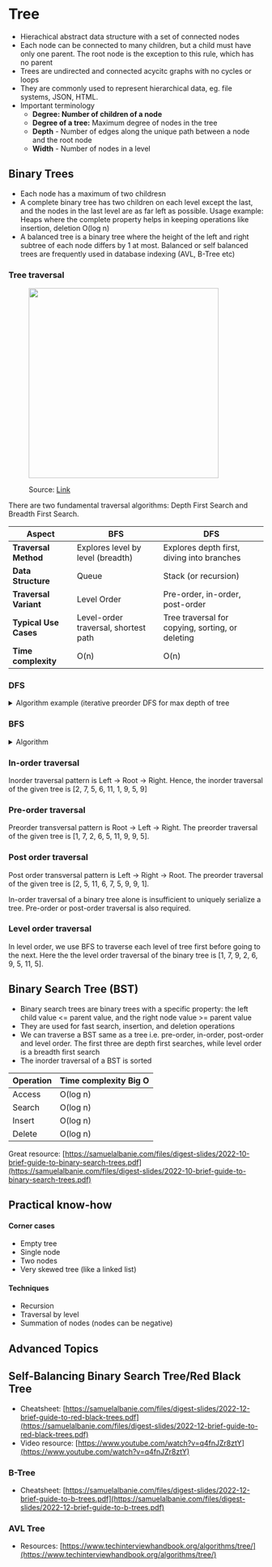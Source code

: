 # Tree

* Hierachical abstract data structure with a set of connected nodes
* Each node can be connected to many children, but a child must have only one parent. The root node is the exception to this rule, which has no parent
* Trees are undirected and connected acycitc graphs with no cycles or loops
* They are commonly used to represent hierarchical data, eg. file systems, JSON, HTML.
* Important terminology
  * **Degree: Number of children of a node**
  * **Degree of a tree:** Maximum degree of nodes in the tree
  * **Depth** - Number of edges along the unique path between a node and the root node
  * **Width** - Number of nodes in a level

## Binary Trees

* Each node has a maximum of two childresn
* A complete binary tree has two children on each level except the last, and the nodes in the last level are as far left as possible. Usage example: Heaps where the complete property helps in keeping operations like insertion, deletion O(log n)&#x20;
* A balanced tree is a binary tree where the height of the left and right subtree of each node differs by 1 at most. Balanced or self balanced trees are frequently used in database indexing (AVL, B-Tree etc)

### Tree traversal

<figure><img src="../.gitbook/assets/Screenshot 2024-09-21 at 6.46.52 PM.png" alt="" width="375"><figcaption><p>Source: <a href="https://www.techinterviewhandbook.org/algorithms/tree/">Link</a></p></figcaption></figure>

There are two fundamental traversal algorithms: Depth First Search and Breadth First Search.&#x20;

| Aspect                | BFS                                  | DFS                                              |
| --------------------- | ------------------------------------ | ------------------------------------------------ |
| **Traversal Method**  | Explores level by level (breadth)    | Explores depth first, diving into branches       |
| **Data Structure**    | Queue                                | Stack (or recursion)                             |
| **Traversal Variant** | Level Order                          | Pre-order, in-order, post-order                  |
| **Typical Use Cases** | Level-order traversal, shortest path | Tree traversal for copying, sorting, or deleting |
| **Time complexity**   | O(n)                                 | O(n)                                             |

### DFS

<details>

<summary>Algorithm example (iterative preorder DFS for max depth of tree</summary>

{% code overflow="wrap" %}
```python
class Solution:
    '''
    Solution: Use a queue to perform DFS iteratively (preorder)
    TC: O(n) where n is number of nodes
    SC: O(h) where h is height of tree
    '''
    def maxDepth(self, root: Optional[TreeNode]) -> int:
        if root is None:
            return 0

        stack = [[root, 1]]
        res = 1
        while stack:
            node, depth = stack.pop()
            res = max(res, depth)

            if node.left:
                stack.append([node.left, depth+1])

            if node.right:
                stack.append([node.right, depth+1])

        return res
```
{% endcode %}

</details>

### BFS

<details>

<summary>Algorithm</summary>

The following is a basic algorithm for level order traversal.

{% code overflow="wrap" %}
```python
from collections import deque

class Solution:
    '''
    Solution: Use a queue to perform BFS iteratively
    TC: O(n) where n is number of nodes
    SC: O(h) where h is height of tree
    '''
    def levelOrder(self, root: Optional[TreeNode]) -> List[List[int]]:
        if root is None:
            return []

        queue = deque()
        queue.append(root)
        res = []

        while queue:
            level = []
            for _ in range(len(queue)): # this calculates the length of the queue at the beginning
                node = queue.popleft()
                level.append(node.val)
                # add the left and right children of node
                if node.left:
                    queue.append(node.left)
                if node.right:
                    queue.append(node.right)

            res.append(level)
                    
        return res
```
{% endcode %}

</details>

### In-order traversal

Inorder traversal pattern is Left -> Root -> Right. Hence, the inorder traversal of the given tree is \[2, 7, 5, 6, 11, 1, 9, 5, 9]

### Pre-order traversal

Preorder transversal pattern is Root -> Left -> Right. The preorder traversal of the given tree is \[1, 7, 2, 6, 5, 11, 9, 9, 5].

### Post order traversal

Post order transversal pattern is Left -> Right -> Root. The preorder traversal of the given tree is \[2, 5, 11, 6, 7, 5, 9, 9, 1].&#x20;

In-order traversal of a binary tree alone is insufficient to uniquely serialize a tree. Pre-order or post-order traversal is also required.

### Level order traversal

In level order, we use BFS to traverse each level of tree first before going to the next. Here the the level order traversal of the binary tree is \[1, 7, 9, 2, 6, 9, 5, 11, 5].

## Binary Search Tree (BST)

* Binary search trees are binary trees with a specific property: the left child value <=  parent value, and the right node value >= parent value
* They are used for fast search, insertion, and deletion operations
* We can traverse a BST same as a tree i.e. pre-order, in-order, post-order and level order. The first three are depth first searches, while level order is a breadth first search
* The inorder traversal of a BST is sorted

| Operation | Time complexity Big O |
| --------- | --------------------- |
| Access    | O(log n)              |
| Search    | O(log n)              |
| Insert    | O(log n)              |
| Delete    | O(log n)              |

Great resource: [https://samuelalbanie.com/files/digest-slides/2022-10-brief-guide-to-binary-search-trees.pdf](https://samuelalbanie.com/files/digest-slides/2022-10-brief-guide-to-binary-search-trees.pdf)

## Practical know-how

#### Corner cases

* Empty tree
* Single node
* Two nodes
* Very skewed tree (like a linked list)

#### Techniques

* Recursion
* Traversal by level
* Summation of nodes (nodes can be negative)

## Advanced Topics

## Self-Balancing Binary Search Tree/Red Black Tree

* Cheatsheet: [https://samuelalbanie.com/files/digest-slides/2022-12-brief-guide-to-red-black-trees.pdf](https://samuelalbanie.com/files/digest-slides/2022-12-brief-guide-to-red-black-trees.pdf)
* Video resource: [https://www.youtube.com/watch?v=q4fnJZr8ztY](https://www.youtube.com/watch?v=q4fnJZr8ztY)

### B-Tree

* Cheatsheet: [https://samuelalbanie.com/files/digest-slides/2022-12-brief-guide-to-b-trees.pdf](https://samuelalbanie.com/files/digest-slides/2022-12-brief-guide-to-b-trees.pdf)

### AVL Tree

* Resources: [https://www.techinterviewhandbook.org/algorithms/tree/](https://www.techinterviewhandbook.org/algorithms/tree/)
